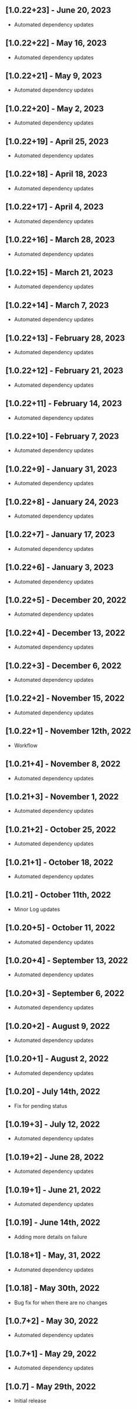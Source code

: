 ## [1.0.22+23] - June 20, 2023

* Automated dependency updates


## [1.0.22+22] - May 16, 2023

* Automated dependency updates


## [1.0.22+21] - May 9, 2023

* Automated dependency updates


## [1.0.22+20] - May 2, 2023

* Automated dependency updates


## [1.0.22+19] - April 25, 2023

* Automated dependency updates


## [1.0.22+18] - April 18, 2023

* Automated dependency updates


## [1.0.22+17] - April 4, 2023

* Automated dependency updates


## [1.0.22+16] - March 28, 2023

* Automated dependency updates


## [1.0.22+15] - March 21, 2023

* Automated dependency updates


## [1.0.22+14] - March 7, 2023

* Automated dependency updates


## [1.0.22+13] - February 28, 2023

* Automated dependency updates


## [1.0.22+12] - February 21, 2023

* Automated dependency updates


## [1.0.22+11] - February 14, 2023

* Automated dependency updates


## [1.0.22+10] - February 7, 2023

* Automated dependency updates


## [1.0.22+9] - January 31, 2023

* Automated dependency updates


## [1.0.22+8] - January 24, 2023

* Automated dependency updates


## [1.0.22+7] - January 17, 2023

* Automated dependency updates


## [1.0.22+6] - January 3, 2023

* Automated dependency updates


## [1.0.22+5] - December 20, 2022

* Automated dependency updates


## [1.0.22+4] - December 13, 2022

* Automated dependency updates


## [1.0.22+3] - December 6, 2022

* Automated dependency updates


## [1.0.22+2] - November 15, 2022

* Automated dependency updates


## [1.0.22+1] - November 12th, 2022

* Workflow


## [1.0.21+4] - November 8, 2022

* Automated dependency updates


## [1.0.21+3] - November 1, 2022

* Automated dependency updates


## [1.0.21+2] - October 25, 2022

* Automated dependency updates


## [1.0.21+1] - October 18, 2022

* Automated dependency updates


## [1.0.21] - October 11th, 2022

* Minor Log updates


## [1.0.20+5] - October 11, 2022

* Automated dependency updates


## [1.0.20+4] - September 13, 2022

* Automated dependency updates


## [1.0.20+3] - September 6, 2022

* Automated dependency updates


## [1.0.20+2] - August 9, 2022

* Automated dependency updates


## [1.0.20+1] - August 2, 2022

* Automated dependency updates


## [1.0.20] - July 14th, 2022

* Fix for pending status


## [1.0.19+3] - July 12, 2022

* Automated dependency updates


## [1.0.19+2] - June 28, 2022

* Automated dependency updates


## [1.0.19+1] - June 21, 2022

* Automated dependency updates


## [1.0.19] - June 14th, 2022

* Adding more details on failure


## [1.0.18+1] - May, 31, 2022

* Automated dependency updates


## [1.0.18] - May 30th, 2022

* Bug fix for when there are no changes


## [1.0.7+2] - May 30, 2022

* Automated dependency updates


## [1.0.7+1] - May 29, 2022

* Automated dependency updates


## [1.0.7] - May 29th, 2022

* Initial release







































